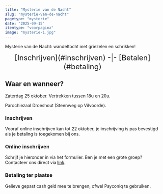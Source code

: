 ```yaml
---
title: "Mysterie van de Nacht"
slug: "mysterie-van-de-nacht"
pagetype: "mysterie"
date: "2025-09-15"
itemtype: "voorpagina"
image: "mysterie-1.jpg"
---
```

Mysterie van de Nacht: wandeltocht met griezelen en schrikken!

<div style="font-size: 24px; text-align: center;">
[Inschrijven](#inschrijven)  -|- [Betalen](#betaling)
</div>

## Waar en wanneer?
Zaterdag 25 oktober. Vertrekken tussen 18u en 20u.

Parochiezaal Droeshout (Steenweg op Vilvoorde).

<p id="inschrijven"/>

### Inschrijven
Vooraf online inschrijven kan tot 22 oktober, je inschrijving is pas bevestigd als je betaling is toegekomen bij ons.

### Online inschrijven
Schrijf je hieronder in via het formulier. Ben je met een grote groep? Contacteer ons direct via [link](mailto:mysterie@kwbmerchtem.be).


<!--
<iframe width="640px" height="600px" src="https://forms.office.com/Pages/ResponsePage.aspx?id=DQSIkWdsW0yxEjajBLZtrQAAAAAAAAAAAAN__pyqwcdUREM2T044SlFVSFlNQktBWUJaMk85VzFVNi4u&embed=true" frameborder="0" marginwidth="0" marginheight="0" style="border: none; max-width:100%; max-height:100vh" allowfullscreen webkitallowfullscreen mozallowfullscreen msallowfullscreen> </iframe>

Geen invulformulier te zien? Klik [hier](https://forms.office.com/Pages/ResponsePage.aspx?id=DQSIkWdsW0yxEjajBLZtrQAAAAAAAAAAAAN__pyqwcdUREM2T044SlFVSFlNQktBWUJaMk85VzFVNi4u&embed=true).

-->

<p id="betaling" />

### Betaling ter plaatse
Gelieve gepast cash geld mee te brengen, ofwel Payconiq te gebruiken.
